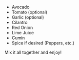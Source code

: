 - Avocado
- Tomato (optional)
- Garlic (optional)
- Cilantro
- Red Onion
- Lime Juice
- Cumin
- Spice if desired (Peppers, etc.)

Mix it all together and enjoy!
